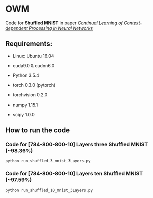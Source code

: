 # OWM
Code for **Shuffled MNIST** in paper *[Continual Learning of Context-dependent Processing in Neural Networks](https://arxiv.org/abs/1810.01256)*

## Requirements:

- Linux: Ubuntu 16.04

- cuda9.0 & cudnn6.0

- Python 3.5.4

- torch 0.3.0 (pytorch)

- torchvision 0.2.0

- numpy 1.15.1

- scipy 1.0.0

## How to run the code

### Code for [784-800-800-10] Layers three Shuffled MNIST (~98.36%)

```
python run_shuffled_3_mnist_3Layers.py
```

### Code for [784-800-800-10] Layers ten Shuffled MNIST (~97.59%)

```
python run_shuffled_10_mnist_3Layers.py
```
